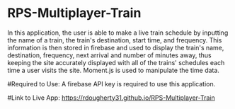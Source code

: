# RPS-Multiplayer-Train

In this application, the user is able to make a live train schedule by inputting the name of a train, the train's destination, start time, and frequency. This information is then stored in firebase and used to display the train's name, destination, frequency, next arrival and number of minutes away, thus keeping the site accurately displayed with all of the trains' schedules each time a user visits the site. Moment.js is used to manipulate the time data.

#Required to Use: A firebase API key is required to use this application.

#Link to Live App: https://rdougherty31.github.io/RPS-Multiplayer-Train